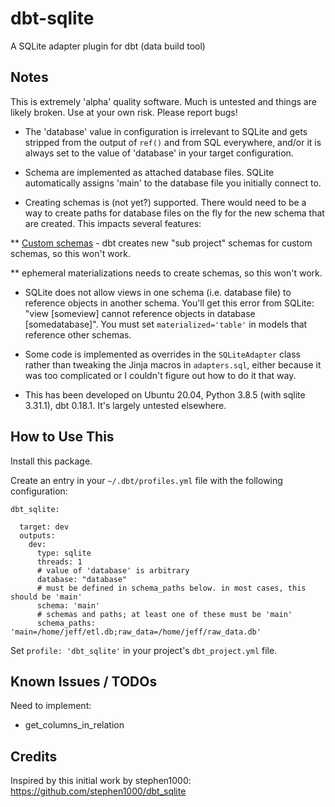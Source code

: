 
# dbt-sqlite

A SQLite adapter plugin for dbt (data build tool)

## Notes

This is extremely 'alpha' quality software. Much is untested and things
are likely broken. Use at your own risk. Please report bugs!

- The 'database' value in configuration is irrelevant to SQLite and gets
stripped from the output of `ref()` and from SQL everywhere, and/or it
is always set to the value of 'database' in your target configuration.

- Schema are implemented as attached database files. SQLite automatically
assigns 'main' to the database file you initially connect to.

- Creating schemas is (not yet?) supported. There would need to be a way
to create paths for database files on the fly for the new schema that are
created. This impacts several features:

** [Custom schemas](https://docs.getdbt.com/docs/building-a-dbt-project/building-models/using-custom-schemas/) - 
dbt creates new "sub project" schemas for custom schemas, so this won't work.

** ephemeral materializations needs to create schemas, so this won't work.

- SQLite does not allow views in one schema (i.e. database file) to reference
objects in another schema. You'll get this error from SQLite: "view [someview]
cannot reference objects in database [somedatabase]". You must set
`materialized='table'` in models that reference other schemas.

- Some code is implemented as overrides in the `SQLiteAdapter` class rather
than tweaking the Jinja macros in `adapters.sql`, either because it was too
complicated or I couldn't figure out how to do it that way.

- This has been developed on Ubuntu 20.04, Python 3.8.5 (with sqlite 3.31.1),
dbt 0.18.1. It's largely untested elsewhere.

## How to Use This

Install this package.

Create an entry in your `~/.dbt/profiles.yml` file with the following configuration:

```
dbt_sqlite:

  target: dev
  outputs:
    dev:
      type: sqlite
      threads: 1
      # value of 'database' is arbitrary
      database: "database"
      # must be defined in schema_paths below. in most cases, this should be 'main'
      schema: 'main'
      # schemas and paths; at least one of these must be 'main'
      schema_paths: 'main=/home/jeff/etl.db;raw_data=/home/jeff/raw_data.db'
```

Set `profile: 'dbt_sqlite'` in your project's `dbt_project.yml` file.

## Known Issues / TODOs

Need to implement:
- get_columns_in_relation

## Credits

Inspired by this initial work by stephen1000: https://github.com/stephen1000/dbt_sqlite

